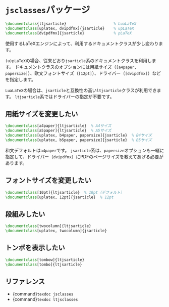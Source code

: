 # ``jsclasses``パッケージ

```latex
\documentclass{ltjsarticle}                     % LuaLaTeX
\documentclass[uplatex, dvipdfmx]{jsarticle}    % upLaTeX
\documentclass[dvipdfmx]{jsarticle}             % pLaTeX
```

使用するLaTeXエンジンによって、利用するドキュメントクラスが少し変わります。

 ``(u)pLaTeX``の場合、従来どおり``jsarticle``系のドキュメントクラスを利用します。
ドキュメントクラスのオプションには用紙サイズ（``[a4paper, papersize]``）、欧文フォントサイズ（``[12pt]``）、ドライバー（``[dvipdfmx]``）などを指定します。

``LuaLaTeX``の場合は、``jsarticle``と互換性の高い``ltjsarticle``クラスが利用できます。
``ltjsarticle``系ではドライバーの指定が不要です。

## 用紙サイズを変更したい

```latex
\documentclass[a4paper]{ltjsarticle}  % A4サイズ
\documentclass[a5paper]{ltjsarticle}  % A5サイズ
\documentclass[uplatex, b4paper, papersize]{jsarticle}  % B4サイズ
\documentclass[uplatex, b5paper, papersize]{jsarticle}  % B5サイズ
```

和文デフォルトは``a4paper``です。
``jsarticle``系は、``papersize``オプションも一緒に指定して、ドライバー（``dvipdfmx``）にPDFのページサイズを教えてあげる必要があります。

## フォントサイズを変更したい

```latex
\documentclass[10pt]{ltjsarticle}  % 10pt（デフォルト）
\documentclass[uplatex, 12pt]{jsarticle}  % 12pt
```

## 段組みしたい

```latex
\documentclass[twocolumn]{ltjsarticle}
\documentclass[uplatex, twocolumn]{jsarticle}
```

## トンボを表示したい

```latex
\documentclass[tombow]{ltjsarticle}
\documentclass[tombo]{ltjsarticle}
```

## リファレンス

- {command}`texdoc jsclasses`
- {command}`texdoc ltjsclasses`
